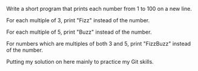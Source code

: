 Write a short program that prints each number from 1 to 100 on a new line. 

For each multiple of 3, print "Fizz" instead of the number. 

For each multiple of 5, print "Buzz" instead of the number. 

For numbers which are multiples of both 3 and 5, print "FizzBuzz" instead of the number.

Putting my solution on here mainly to practice my Git skills.